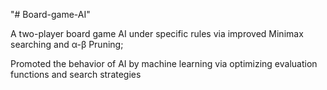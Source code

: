 "# Board-game-AI" 

A two-player board game AI under specific rules via improved Minimax searching and α-β Pruning; 

Promoted the behavior of AI by machine learning via optimizing evaluation functions and search strategies 
